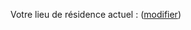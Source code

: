 Votre lieu de résidence actuel : <strong id="nom-departement"></strong> (<a href="#situation">modifier</a>)
